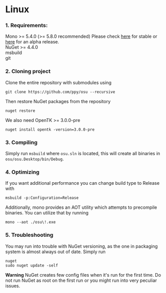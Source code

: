 # Linux
### 1. Requirements:
Mono >= 5.4.0 (>= 5.8.0 recommended)
Please check [here](http://www.mono-project.com/download/) for stable or [here](http://www.mono-project.com/download/alpha/) for an alpha release.  
NuGet >= 4.4.0  
msbuild  
git

### 2. Cloning project
Clone the entire repository with submodules using
```
git clone https://github.com/ppy/osu --recursive
```
Then restore NuGet packages from the repository
```
nuget restore
```
We also need OpenTK >= 3.0.0-pre
```
nuget install opentk -version=3.0.0-pre
```
### 3. Compiling
Simply run `msbuild` where `osu.sln` is located, this will create all binaries in `osu/osu.Desktop/bin/Debug`.
### 4. Optimizing
If you want additional performance you can change build type to Release with
```
msbuild -p:Configuration=Release
```
Additionally, mono provides an AOT utility which attempts to precompile binaries. You can utilize that by running
```
mono --aot ./osu\!.exe
```
### 5. Troubleshooting
You may run into trouble with NuGet versioning, as the one in packaging system is almost always out of date. Simply run 
```
nuget
sudo nuget update -self
```
**Warning** NuGet creates few config files when it's run for the first time.
Do not run NuGet as root on the first run or you might run into very peculiar issues.
